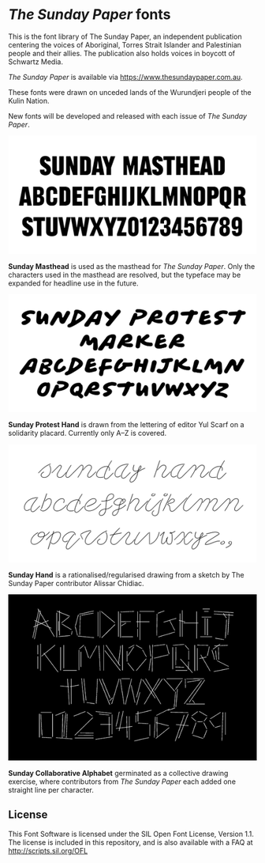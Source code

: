 # _The Sunday Paper_ fonts

This is the font library of The Sunday Paper, an independent publication centering the voices of Aboriginal, Torres Strait Islander and Palestinian people and their allies. The publication also holds voices in boycott of Schwartz Media.

*The Sunday Paper* is available via <https://www.thesundaypaper.com.au>.

These fonts were drawn on unceded lands of the Wurundjeri people of the Kulin Nation. 

New fonts will be developed and released with each issue of *The Sunday Paper*.

![sunday-masthead](/documentation/images/sunday-masthead.png)

**Sunday Masthead** is used as the masthead for *The Sunday Paper*. Only the characters used in the masthead are resolved, but the typeface may be expanded for headline use in the future.

![sunday-protest-marker](/documentation/images/sunday-protest-marker.png)

**Sunday Protest Hand** is drawn from the lettering of editor Yul Scarf on a solidarity placard. Currently only A–Z is covered.

![sunday-hand](/documentation/images/sunday-hand.png)

**Sunday Hand** is a rationalised/regularised drawing from a sketch by The Sunday Paper contributor Alissar Chidiac.

![sunday-collaborative-alphabet](/documentation/images/sunday-collaborative-alphabet.gif)

**Sunday Collaborative Alphabet** germinated as a collective drawing exercise, where contributors from *The Sunday Paper* each added one straight line per character.

## License

This Font Software is licensed under the SIL Open Font License, Version 1.1. The license is included in this repository, and is also available with a FAQ at http://scripts.sil.org/OFL


